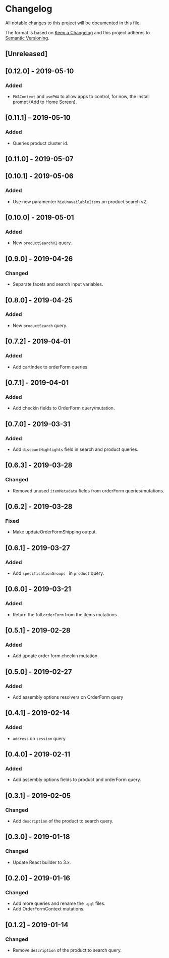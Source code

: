 # Changelog

All notable changes to this project will be documented in this file.

The format is based on [Keep a Changelog](http://keepachangelog.com/en/1.0.0/)
and this project adheres to [Semantic Versioning](http://semver.org/spec/v2.0.0.html).

## [Unreleased]

## [0.12.0] - 2019-05-10
### Added
- `PWAContext` and `usePWA` to allow apps to control, for now, the install prompt (Add to Home Screen).

## [0.11.1] - 2019-05-10
### Added
- Queries product cluster id.

## [0.11.0] - 2019-05-07

## [0.10.1] - 2019-05-06
### Added
- Use new paramenter `hieUnavailableItems` on product search v2.

## [0.10.0] - 2019-05-01
### Added
- New `productSearchV2` query.

## [0.9.0] - 2019-04-26
### Changed
- Separate facets and search input variables.

## [0.8.0] - 2019-04-25
### Added
- New `productSearch` query.

## [0.7.2] - 2019-04-01
### Added
- Add cartIndex to orderForm queries.

## [0.7.1] - 2019-04-01
### Added
- Add checkin fields to OrderForm query/mutation.

## [0.7.0] - 2019-03-31
### Added
- Add `discountHighlights` field in search and product queries. 

## [0.6.3] - 2019-03-28
### Changed
- Removed unused `itemMetadata` fields from orderForm queries/mutations.

## [0.6.2] - 2019-03-28
### Fixed
- Make updateOrderFormShipping output.

## [0.6.1] - 2019-03-27
### Added
- Add `specificationGroups ` in `product` query.

## [0.6.0] - 2019-03-21
### Added
- Return the full `orderForm` from the items mutations.

## [0.5.1] - 2019-02-28
### Added
- Add update order form checkin mutation.

## [0.5.0] - 2019-02-27
### Added
- Add assembly options resolvers on OrderForm query

## [0.4.1] - 2019-02-14

### Added
- `address` on `session` query

## [0.4.0] - 2019-02-11
### Added
- Add assembly options fields to product and orderForm query.

## [0.3.1] - 2019-02-05
### Changed
- Add `description` of the product to search query.

## [0.3.0] - 2019-01-18
### Changed
- Update React builder to 3.x. 

## [0.2.0] - 2019-01-16
### Changed
- Add more queries and rename the `.gql` files.
- Add OrderFormContext mutations.

## [0.1.2] - 2019-01-14
### Changed
- Remove `description` of the product to search query.
